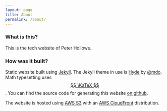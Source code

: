 ```yaml
---
layout: page
title: About
permalink: /about/
---
```


### What is this?

This is the tech website of Peter Hollows.

### How was it built?

Static website built using <a href="https://jekyllrb.com/">Jekyll</a>.
The Jekyll theme in use is <a href="http://hyde.getpoole.com/">Hyde</a> by <a href="https://twitter.com/mdo">@mdo</a>.
Math typesetting uses <a href="https://khan.github.io/KaTeX/">$$ \KaTeX $$</a>.
You can find the source code for generating this website <a href="https://github.com/captainpete/dojo7.com">on github</a>.

The website is hosted using <a href="https://aws.amazon.com/s3/">AWS S3</a>
with an <a href="https://aws.amazon.com/cloudfront/">AWS CloudFront</a> distribution.

